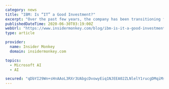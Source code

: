 ```yaml
---
category: news
title: "IBM: Is “IT” a Good Investment?"
excerpt: "Over the past few years, the company has been transitioning from a computer manufacturer to a leading cloud platform and cognitive solutions company ... AMZN)’s AWS and Microsoft Corporation (NASDAQ:MSFT)’s Azure. Many on Wall Street were optimistic ..."
publishedDateTime: 2020-06-30T03:19:00Z
webUrl: "https://www.insidermonkey.com/blog/ibm-is-it-a-good-investment-847806/?singlepage=1"
type: article

provider:
  name: Insider Monkey
  domain: insidermonkey.com

topics:
  - Microsoft AI
  - AI

secured: "qDbYI29Wn+sHnAAoL3RXr3UAbgcDvowyEiq1NJEEA02ZLNlelY1rucgDMqiMs1uJKgnhbU7wCC0TqdXv560sMAqAwEAynK8cwrLW6uI+ruF/q/IIu57RmH8m+xOkRH27teEMNwonOdgX5AOpvwBsLID+lB2xVtpXywjkisWs4/WWoXxRbZ4kHibcZMSdHU+ya+EeOqoYyrB9i1bulkVYmfSvf8ydncG1W6Fhb9Wz6iV6OpDIzIcn7DMjh7v7mEgzKCbBSh50JB6rdgJiRQtP5/ecTDu67TLqtbzSOxpH5v4wVjgXc5nBqzy5y9AEY+2XRKwT3VT7cVrkVuNxog/XAA==;XF+5IGM402xUqGLhu1klaQ=="
---
```



